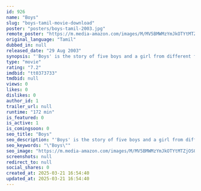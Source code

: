 ```yaml
---
id: 926
name: "Boys"
slug: "boys-tamil-movie-download"
poster: "posters/boys-tamil-2003.jpg"
remote_poster: "https://m.media-amazon.com/images/M/MV5BMWMzYmJkOTYtMTZjOS00OTI3LTg2Y2UtZjYxMmFhN2M2ZGFkXkEyXkFqcGc@._V1_SX300.jpg"
original_language: "Tamil"
dubbed_in: null
released_date: "29 Aug 2003"
synopsis: "'Boys' is the story of five boys and a girl from different families They are youthful, vibrant, careless violating all conventions and In the process, they discover their hidden talents."
type: "movie"
rating: "7.2"
imdbid: "tt0373733"
tmdbid: null
views: 0
likes: 0
dislikes: 0
author_id: 1
trailer_url: null
runtime: "172 min"
is_featured: 0
is_active: 1
is_comingsoon: 0
seo_title: "Boys"
seo_description: "'Boys' is the story of five boys and a girl from different families They are youthful, vibrant, careless violating all conventions and In the process, they discover their hidden talents."
seo_keywords: "\"Boys\""
seo_image: "https://m.media-amazon.com/images/M/MV5BMWMzYmJkOTYtMTZjOS00OTI3LTg2Y2UtZjYxMmFhN2M2ZGFkXkEyXkFqcGc@._V1_SX300.jpg"
screenshots: null
redirect_to: null
social_shares: 0
created_at: 2025-03-21 16:54:40
updated_at: 2025-03-21 16:54:40
---
```


